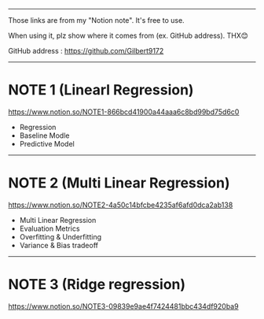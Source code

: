 -------------------------------------------------------------------------
Those links are from my "Notion note". It's free to use.

When using it, plz show where it comes from (ex. GitHub address). THX😊

GitHub address : https://github.com/Gilbert9172

-------------------------------------------------------------------------

# NOTE 1 (Linearl Regression)

https://www.notion.so/NOTE1-866bcd41900a44aaa6c8bd99bd75d6c0
- Regression
- Baseline Modle
- Predictive Model
-------------------------------------------------------------------------

# NOTE 2 (Multi Linear Regression)

https://www.notion.so/NOTE2-4a50c14bfcbe4235af6afd0dca2ab138
- Multi Linear Regression
- Evaluation Metrics
- Overfitting & Underfitting
- Variance & Bias tradeoff 
-------------------------------------------------------------------------

# NOTE 3 (Ridge regression)
https://www.notion.so/NOTE3-09839e9ae4f7424481bbc434df920ba9

